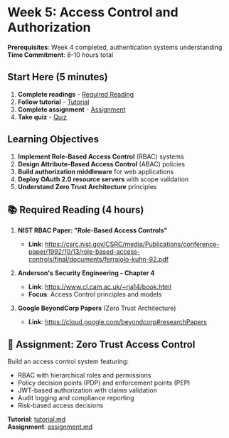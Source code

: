 # Week 5: Access Control and Authorization

**Prerequisites**: Week 4 completed, authentication systems understanding  
**Time Commitment**: 8-10 hours total  

## Start Here (5 minutes)

1. **Complete readings** - [Required Reading](#required-reading) 
2. **Follow tutorial** - [Tutorial](tutorial.md)
3. **Complete assignment** - [Assignment](assignment.md) 
4. **Take quiz** - [Quiz](quiz.md)

## Learning Objectives

1. **Implement Role-Based Access Control** (RBAC) systems
2. **Design Attribute-Based Access Control** (ABAC) policies  
3. **Build authorization middleware** for web applications
4. **Deploy OAuth 2.0 resource servers** with scope validation
5. **Understand Zero Trust Architecture** principles

## 📚 Required Reading (4 hours)

1. **NIST RBAC Paper: "Role-Based Access Controls"**
   - **Link**: https://csrc.nist.gov/CSRC/media/Publications/conference-paper/1992/10/13/role-based-access-controls/final/documents/ferraiolo-kuhn-92.pdf

2. **Anderson's Security Engineering - Chapter 4**
   - **Link**: https://www.cl.cam.ac.uk/~rja14/book.html
   - **Focus**: Access Control principles and models

3. **Google BeyondCorp Papers** (Zero Trust Architecture)
   - **Link**: https://cloud.google.com/beyondcorp#researchPapers

## 🎯 Assignment: Zero Trust Access Control

Build an access control system featuring:
- RBAC with hierarchical roles and permissions
- Policy decision points (PDP) and enforcement points (PEP)
- JWT-based authorization with claims validation
- Audit logging and compliance reporting
- Risk-based access decisions

**Tutorial**: [tutorial.md](tutorial.md)  
**Assignment**: [assignment.md](assignment.md)